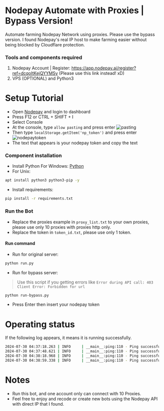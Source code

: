 # Nodepay Automate with Proxies | Bypass Version!
Automate farming Nodepay Network using proxies. Please use the bypass version. I found Nodepay's real IP host to make farming easier without being blocked by Cloudflare protection.
### Tools and components required
1. Nodepay Account | Register: https://app.nodepay.ai/register?ref=dcqoItKejQYYMSy (Please use this link instead! xD)
2. VPS (OPTIONAL) and Python3
# Setup Tutorial
- Open [Nodepay](https://app.nodepay.ai/register?ref=dcqoItKejQYYMSy) and login to dashboard
- Press F12 or CTRL + SHIFT + I
- Select Console
- At the console, type ```allow pasting``` and press enter
![pasting](https://github.com/user-attachments/assets/7f375bf4-12dd-4315-a3ae-4c043a7aae9f)
- Then type ``localStorage.getItem('np_token')`` and press enter
![nodepaytoken](https://github.com/user-attachments/assets/12e7871f-5fe1-4bca-8f0e-12784efc99dc)
- The text that appears is your nodepay token and copy the text
### Component installation
- Install Python For Windows: [Python](https://www.python.org/ftp/python/3.13.0/python-3.13.0-amd64.exe)
- For Unix:
```bash
apt install python3 python3-pip -y
```
- Install requirements: 
```bash
pip install -r requirements.txt
```
### Run the Bot
- Replace the proxies example in ```proxy_list.txt``` to your own proxies, please use only 10 proxies with proxies http only.
- Replace the token in ```token_id.txt```, please use only 1 token.
#### Run command
- Run for original server:
```bash
python run.py
```
- Run for bypass server:
>Use this script if you getting errors like ```Error during API call: 403 Client Error: Forbidden for url``` 
```bash
python run-bypass.py
```
- Press Enter then insert your nodepay token
# Operating status
If the following log appears, it means it is running successfully.
```bash
2024-07-30 04:37:18.263 | INFO     | __main__:ping:110 - Ping successful: {'success': True, 'code': 0, 'msg': 'Success', 'data': {'ip_score': 88}}
2024-07-30 04:37:48.621 | INFO     | __main__:ping:110 - Ping successful: {'success': True, 'code': 0, 'msg': 'Success', 'data': {'ip_score': 90}}
2024-07-30 04:38:18.968 | INFO     | __main__:ping:110 - Ping successful: {'success': True, 'code': 0, 'msg': 'Success', 'data': {'ip_score': 94}}
2024-07-30 04:38:59.338 | INFO     | __main__:ping:110 - Ping successful: {'success': True, 'code': 0, 'msg': 'Success', 'data': {'ip_score': 98}}
```
# Notes
- Run this bot, and one account only can connect with 10 Proxies.
- Feel free to enjoy and recode or create new bots using the Nodepay API with direct IP that I found.
